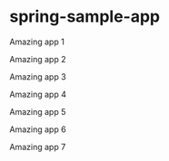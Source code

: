 # spring-sample-app


Amazing app 1


Amazing app 2


Amazing app 3

Amazing app 4

Amazing app 5

Amazing app 6

Amazing app 7
